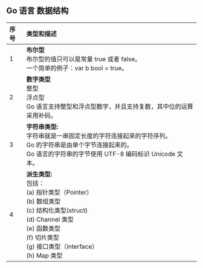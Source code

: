 Go 语言 数据结构
-------------------------

| 序号 | 类型和描述                                                   |
| :--- | :----------------------------------------------------------- |
| 1    | **布尔型** <br>布尔型的值只可以是常量 true 或者 false。<br>一个简单的例子：var b bool = true。 |
| 2    | **数字类型** <br>整型  <br>浮点型<br>Go 语言支持整型和浮点型数字，并且支持复数，其中位的运算采用补码。 |
| 3    | **字符串类型:** <br>字符串就是一串固定长度的字符连接起来的字符序列。<br>Go 的字符串是由单个字节连接起来的。<br>Go 语言的字符串的字节使用 UTF-8 编码标识 Unicode 文本。 |
| 4    | **派生类型:** <br>包括：<br>(a) 指针类型（Pointer）<br>(b) 数组类型<br>(c) 结构化类型(struct)<br>(d) Channel 类型<br>(e) 函数类型<br>(f) 切片类型<br>(g) 接口类型（interface）<br>(h) Map 类型 |